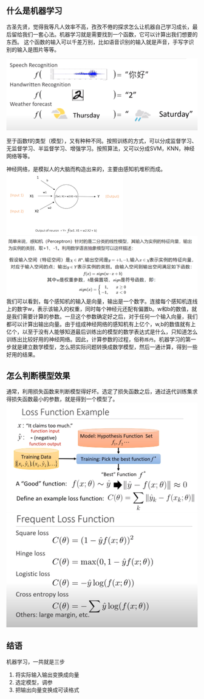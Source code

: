 ## 什么是机器学习
古圣先贤，觉得我等凡人效率不高，孜孜不倦的探求怎么让机器自己学习成长，最后留给我们一套心法。机器学习就是需要找到一个函数，它可以计算出我们想要的东西。 这个函数的输入可以千差万别，比如语音识别的输入就是声音，手写字识别的输入是图片等等。

![](什么是机器学习.PNG)

至于函数f的类型（模型），又有种种不同。按照训练的方式，可以分成监督学习、无监督学习、半监督学习、增强学习。按照算法，又可以分成SVM，KNN，神经网络等等。

神经网络，是模拟人的大脑而构造出来的，主要由感知机堆积而成。
![](感知器.png)
![](感知器介绍.png)
我们可以看到，每个感知机的输入是向量，输出是一个数字。连接每个感知机连线上的数字w，表示该输入的权重，同时每个神经元还配有偏置b。w和b的数值，就是我们需要计算的参数。一旦这个参数确定好之后，对于任何一个输入向量，我们都可以计算出输出向量。由于组成神经网络的感知机有上亿个，w,b的数值就有上亿个，以至于没有人能够知道最后训练出的模型的数学表达式是什么，只知道怎么训练出比较好用的神经网络。因此，计算参数的过程，俗称`炼丹`。机器学习的第一步就是建立数学模型，怎么把实际问题转换成数学模型，然后一通计算，得到一些好用的结果。

## 怎么判断模型效果
通常，利用损失函数来判断模型得好坏。选定了损失函数之后，通过迭代训练集求得损失函数最小的参数，就是得到一个模型了。
![](loss_function.PNG)
![](loss_function2.PNG)

## 结语
机器学习，一共就是三步
1. 将实际输入输出变换成向量
2. 选定模型，调参
3. 把输出向量变换成可读格式
